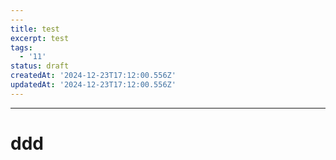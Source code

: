 ```yaml
---
---
title: test
excerpt: test
tags:
  - '11'
status: draft
createdAt: '2024-12-23T17:12:00.556Z'
updatedAt: '2024-12-23T17:12:00.556Z'
---
```

---

<h1>ddd</h1>